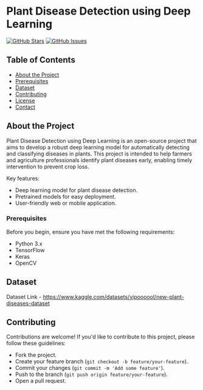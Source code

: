 # Plant Disease Detection using Deep Learning

[![GitHub Stars](https://img.shields.io/github/stars/akash7randhawa/Plant-Disease-Detection.svg)](https://github.com/akash7randhawa/Plant-Disease-Detection/stargazers)
[![GitHub Issues](https://img.shields.io/github/issues/akash7randhawa/Plant-Disease-Detection.svg)](https://github.com/akash7randhawa/Plant-Disease-Detection/issues)

## Table of Contents

- [About the Project](#about-the-project)
- [Prerequisites](#prerequisites)
- [Dataset](#dataset)
- [Contributing](#contributing)
- [License](#license)
- [Contact](#contact)

## About the Project

Plant Disease Detection using Deep Learning is an open-source project that aims to develop a robust deep learning model for automatically detecting and classifying diseases in plants. This project is intended to help farmers and agriculture professionals identify plant diseases early, enabling timely intervention to prevent crop loss.

Key features:
- Deep learning model for plant disease detection.
- Pretrained models for easy deployment.
- User-friendly web or mobile application.


### Prerequisites

Before you begin, ensure you have met the following requirements:
- Python 3.x
- TensorFlow
- Keras
- OpenCV

## Dataset
Dataset Link - https://www.kaggle.com/datasets/vipoooool/new-plant-diseases-dataset

## Contributing

Contributions are welcome! If you'd like to contribute to this project, please follow these guidelines:
- Fork the project.
- Create your feature branch (`git checkout -b feature/your-feature`).
- Commit your changes (`git commit -m 'Add some feature'`).
- Push to the branch (`git push origin feature/your-feature`).
- Open a pull request.
